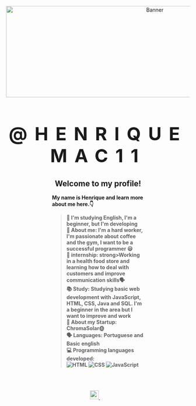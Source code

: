 <div align="center">
  <img src="https://i.pinimg.com/736x/7c/ef/87/7cef87c082d6d1586d187b0693925414.jpg" alt="Banner" width="800" height="250">
   <h1 style="font-size: 50px; font-weight: 900; text-transform: uppercase; letter-spacing: 20px;"><strong>@Henriquemac11<strong></h1>
</div>

<div style="width: 50%; margin: 0 auto; text-align: left;">
  <h2 style="text-align: center;">Welcome to my profile!</h2>
  <p><strong>My name is Henrique and learn more about me here.👇</strong></p>
  
  <blockquote>
    📖 I'm studying <strong>English<strong/>, I'm a beginner, but I'm developing <br>
    💬 About me: <strong>I'm a hard worker, I'm passionate about coffee and the gym, I want to be a successful programmer 😃</strong>  <br>
    💼 internship: </strong>strong>Working in a health food store and learning how to deal with customers and improve communication skills🗣  <strong/>  <br>
    📚 Study: </script>Studying basic web development with JavaScript, HTML, CSS, Java and SQL. I'm a beginner in the area but I want to improve and work <strong/>  <br>
    🚀 About my Startup: <strong>ChromaSolar🌞</strong>  <br>
    🗣️ Languages: <strong>Portuguese and Basic english </strong>  <br>
    💻 Programming languages developed:
    <div/> 
      <img src="https://img.shields.io/badge/HTML5-E34F26?style=flat-square&logo=html5&logoColor=white" alt="HTML"> 
      <img src="https://img.shields.io/badge/CSS3-1572B6?style=flat-square&logo=css3&logoColor=white" alt="CSS"> 
      <img src="https://img.shields.io/badge/JavaScript-F7DF1E?style=flat-square&logo=javascript&logoColor=black" alt="JavaScript">
     
  
  </blockquote>

<br><br>

<div align="center">

  <a href="https://www.instagram.com/heenriquemaciel/" alt="Instagram">
    <img src="https://logoyab.com/wp-content/uploads/2023/12/%D9%84%D9%88%DA%AF%D9%88-%D8%A7%DB%8C%D9%86%D8%B3%D8%AA%D8%A7%DA%AF%D8%B1%D8%A7%D9%85-1030x1030.png" width="24" height="24" />
  </a> &nbsp;&nbsp;&nbsp;&nbsp;&nbsp;
  
<div/>

